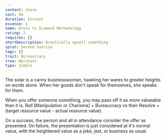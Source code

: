 ```yaml
---
content: charm
cost: 6m
duration: Instant
essence: 1
name: Dross to Diamond Methodology
rating: 2
requires: []
shortDescription: Drastically upsell something
splat: Second Sunrise
tags: []
trait: Bureaucracy
tree: Merchant
type: Simple
---
```


The solar is a canny businesswoman, hawking her wares to greater heights on words alone. When her goods don't speak for themselves, she speaks for them.

When you offer someone something, you may pass off it as more valueable than it is. Roll [Manipulation or Charisma] + Bureaucracy vs their Resolve + (target resource value - actual resource value).

On a success, the person and all in attendance consider the offer as presented. On failure, the presentation is just considered at it's normal value, with the heightened value as a joke, jest, or business as usual.

